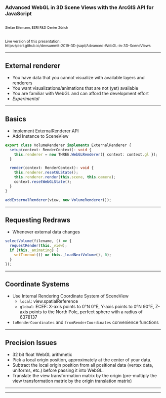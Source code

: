 <!-- .slide: data-background="../images/bg-1.png" -->

### Advanced WebGL in 3D Scene Views with the ArcGIS API for JavaScript

<p style="font-size: 75%"><br/>
  Stefan Eilemann, ESRI R&amp;D Center Z&uuml;rich
</p>
<p><br/><small>
Live version of this presentation:<br>https://esri.github.io/devsummit-2019-3D-jsapi/Advanced-WebGL-in-3D-SceneViews
</small></p>

---

<!-- .slide: data-background="../images/bg-2.png" -->

## External renderer

- You have data that you cannot visualize with available layers and renderers
- You want visualizations/animations that are not (yet) available
- You are familiar with WebGL and can afford the development effort
- *Experimental*

---

<!-- .slide: data-background="../images/bg-2.png" -->

## Basics

- Implement ExternalRenderer API
- Add Instance to SceneView
    
```ts
export class VolumeRenderer implements ExternalRenderer {
  setup(context: RenderContext): void {
    this.renderer = new THREE.WebGLRenderer({ context: context.gl });
  }

  render(context: RenderContext): void {
    this.renderer.resetGLState();
    this.renderer.render(this.scene, this.camera);
    context.resetWebGLState();
  }
}

addExternalRenderer(view, new VolumeRenderer());
```

---

<!-- .slide: data-background="../images/bg-2.png" -->

## Requesting Redraws

- Whenever external data changes

```ts
selectVolume(filename, () => {
  requestRender(this._view);
  if (this._animating) {
    setTimeout(() => this._loadNextVolume(), 0);
  }
});
```

---

<!-- .slide: data-background="../images/bg-2.png" -->

## Coordinate Systems

- Use Internal Rendering Coordinate System of SceneView
  - ```local```: view.spatialReference
  - ```global```: ECEF:  X-axis points to 0°N 0°E, Y-axis points to 0°N 90°E, Z-axis points to the North Pole, perfect sphere with a radius of 6378137
- ```toRenderCoordinates``` and ```fromRenderCoordinates``` convenience functions

---

<!-- .slide: data-background="../images/bg-2.png" -->

## Precision Issues

- 32 bit float WebGL arithmetic
- Pick a local origin position, approximately at the center of your data.
- Subtract the local origin position from all positional data (vertex data, uniforms, etc.) before passing it into WebGL.
- Translate the view transformation matrix by the origin (pre-multiply the view transformation matrix by the origin translation matrix)

---

<!-- .slide: data-background="../images/bg-survey.jpg" -->

---

<!-- .slide: data-background="../images/bg-esri.png" -->
